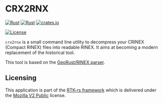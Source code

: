 CRX2RNX
=======

[![Rust](https://github.com/rtk-rs/crx2rnx/actions/workflows/rust.yml/badge.svg)](https://github.com/rtk-rs/crx2rnx/actions/workflows/rust.yml)
[![Rust](https://github.com/rtk-rs/crx2rnx/actions/workflows/daily.yml/badge.svg)](https://github.com/rtk-rs/crx2rnx/actions/workflows/daily.yml)
[![crates.io](https://img.shields.io/crates/v/crx2rnx.svg)](https://crates.io/crates/crx2rnx)

[![License](https://img.shields.io/badge/license-MPL_2.0-orange?style=for-the-badge&logo=mozilla)](https://github.com/rtk-rs/qc-traits/blob/main/LICENSE)

`crx2rnx` is a small command line utility to decompress
your CRINEX (Compact RINEX) files into readable RINEX. It aims at becoming
a modern replacement of the historical tool.

This tool is based on the [GeoRust/RINEX parser](https://github.com/georust/rinex).

## Licensing

This application is part of the [RTK-rs framework](https://github.com/rtk-rs) which
is delivered under the [Mozilla V2 Public](https://www.mozilla.org/en-US/MPL/2.0) license.
